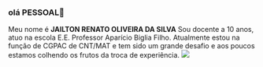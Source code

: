 ### olá PESSOAL👋

Meu nome é **JAILTON RENATO OLIVEIRA DA SILVA** 
Sou docente a 10 anos, atuo na escola E.E. Professor Aparício Biglia Filho.
Atualmente estou na função de CGPAC de CNT/MAT e tem sido um grande desafio e aos poucos estamos colhendo os frutos da troca de experiência.
![](https://media1.tenor.com/m/35hmBwYHYikAAAAC/the-office-bow.gif)
